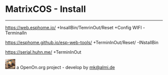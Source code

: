 
# MatrixCOS - Install

<script type="module" src="https://unpkg.com/esp-web-tools@10/dist/web/install-button.js?module"></script>
<esp-web-install-button manifest="https://firmware.esphome.io/esp-web-tools/manifest.json"></esp-web-install-button>

<hr>


https://web.esphome.io/
+InsallBin/TemrinOut/Reset
+Config WIFI
-TerminalIn

https://esphome.github.io/esp-web-tools/
+TerminInOut/Reset/
-INstallBin

https://serial.huhn.me/
+TerminInOut



![LOGO](../images/Hub75_logo_32x32.gif) a OpenOn.org project - develop by mk@almi.de 